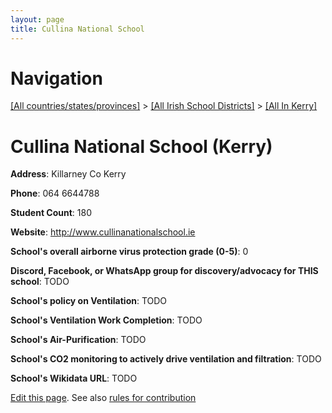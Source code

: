 ```yaml
---
layout: page
title: Cullina National School
---
```

# Navigation

[[All countries/states/provinces]](../../..) > [[All Irish School Districts]](../..) > [[All In Kerry]](..)

# Cullina National School (Kerry)

**Address**: Killarney Co Kerry

**Phone**: 064 6644788

**Student Count**: 180

**Website**: <http://www.cullinanationalschool.ie>

**School's overall airborne virus protection grade (0-5)**: 0

**Discord, Facebook, or WhatsApp group for discovery/advocacy for THIS school**: TODO

**School's policy on Ventilation**: TODO

**School's Ventilation Work Completion**: TODO

**School's Air-Purification**: TODO

**School's CO2 monitoring to actively drive ventilation and filtration**: TODO

**School's Wikidata URL**: TODO


[Edit this page](https://github.com/ventilate-schools/Ireland/edit/main/./Kerry/Cullina_National_School.md). See also [rules for contribution](../../../contribution-rules/)